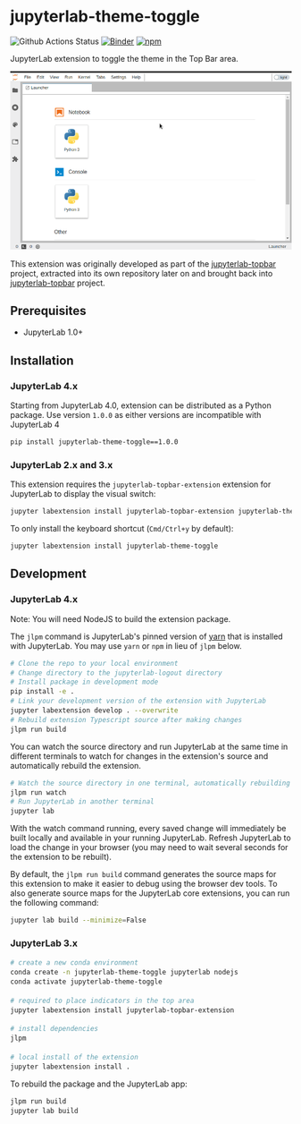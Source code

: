 # jupyterlab-theme-toggle

![Github Actions Status](https://github.com/jtpio/jupyterlab-theme-toggle/workflows/CI/badge.svg)
[![Binder](https://mybinder.org/badge_logo.svg)](https://mybinder.org/v2/gh/jtpio/jupyterlab-theme-toggle/stable?urlpath=lab)
[![npm](https://img.shields.io/npm/v/jupyterlab-theme-toggle.svg)](https://www.npmjs.com/package/jupyterlab-theme-toggle)

JupyterLab extension to toggle the theme in the Top Bar area.

![screencast](./doc/screencast.gif)

This extension was originally developed as part of the [jupyterlab-topbar](https://github.com/jtpio/jupyterlab-topbar) project, extracted into its own repository later on and
brought back into [jupyterlab-topbar](https://github.com/jtpio/jupyterlab-topbar) project.

## Prerequisites

* JupyterLab 1.0+

## Installation

### JupyterLab 4.x

Starting from JupyterLab 4.0, extension can be distributed as a Python package.
Use version `1.0.0` as either versions are incompatible with JupyterLab 4

```bash
pip install jupyterlab-theme-toggle==1.0.0
```

### JupyterLab 2.x and 3.x

This extension requires the `jupyterlab-topbar-extension` extension for JupyterLab to display the visual switch:

```bash
jupyter labextension install jupyterlab-topbar-extension jupyterlab-theme-toggle
```

To only install the keyboard shortcut (`Cmd/Ctrl+y` by default):

```bash
jupyter labextension install jupyterlab-theme-toggle
```


## Development

### JupyterLab 4.x

Note: You will need NodeJS to build the extension package.

The `jlpm` command is JupyterLab's pinned version of
[yarn](https://yarnpkg.com/) that is installed with JupyterLab. You may use
`yarn` or `npm` in lieu of `jlpm` below.

```bash
# Clone the repo to your local environment
# Change directory to the jupyterlab-logout directory
# Install package in development mode
pip install -e .
# Link your development version of the extension with JupyterLab
jupyter labextension develop . --overwrite
# Rebuild extension Typescript source after making changes
jlpm run build
```

You can watch the source directory and run JupyterLab at the same time in different terminals to watch for changes in the extension's source and automatically rebuild the extension.

```bash
# Watch the source directory in one terminal, automatically rebuilding when needed
jlpm run watch
# Run JupyterLab in another terminal
jupyter lab
```

With the watch command running, every saved change will immediately be built locally and available in your running JupyterLab. Refresh JupyterLab to load the change in your browser (you may need to wait several seconds for the extension to be rebuilt).

By default, the `jlpm run build` command generates the source maps for this extension to make it easier to debug using the browser dev tools. To also generate source maps for the JupyterLab core extensions, you can run the following command:

```bash
jupyter lab build --minimize=False
```

### JupyterLab 3.x

```bash
# create a new conda environment
conda create -n jupyterlab-theme-toggle jupyterlab nodejs
conda activate jupyterlab-theme-toggle

# required to place indicators in the top area
jupyter labextension install jupyterlab-topbar-extension

# install dependencies
jlpm

# local install of the extension
jupyter labextension install .
```

To rebuild the package and the JupyterLab app:

```bash
jlpm run build
jupyter lab build
```
